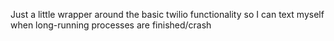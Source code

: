 Just a little wrapper around the basic twilio functionality so I can text myself when long-running processes are finished/crash

